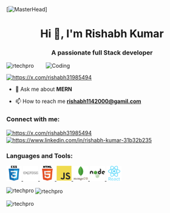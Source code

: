 [![MasterHead](https://www.canva.com/design/DAGS4_k4N48/rIHYgj9p9y40khrDgxJ-Dg/edit?utm_content=DAGS4_k4N48&utm_campaign=designshare&utm_medium=link2&utm_source=sharebutton)]
<h1 align="center">Hi 👋, I'm Rishabh Kumar</h1>
<h3 align="center">A passionate full Stack developer</h3>
<img align="right" alt="Coding" width="400" src="https://www.freepik.com/free-photos-vectors/cartoon-programmer">

<p align="left"> <img src="https://komarev.com/ghpvc/?username=rtechpro&label=Profile%20views&color=0e75b6&style=flat" alt="rtechpro" /> </p>

<p align="left"> <a href="https://twitter.com/https://x.com/rishabh31985494" target="blank"><img src="https://img.shields.io/twitter/follow/https://x.com/rishabh31985494?logo=twitter&style=for-the-badge" alt="https://x.com/rishabh31985494" /></a> </p>

- 💬 Ask me about **MERN**

- 📫 How to reach me **rishabh1142000@gamil.com**

<h3 align="left">Connect with me:</h3>
<p align="left">
<a href="https://twitter.com/https://x.com/rishabh31985494" target="blank"><img align="center" src="https://raw.githubusercontent.com/rahuldkjain/github-profile-readme-generator/master/src/images/icons/Social/twitter.svg" alt="https://x.com/rishabh31985494" height="30" width="40" /></a>
<a href="https://linkedin.com/in/https://www.linkedin.com/in/rishabh-kumar-31b32b235" target="blank"><img align="center" src="https://raw.githubusercontent.com/rahuldkjain/github-profile-readme-generator/master/src/images/icons/Social/linked-in-alt.svg" alt="https://www.linkedin.com/in/rishabh-kumar-31b32b235" height="30" width="40" /></a>
</p>

<h3 align="left">Languages and Tools:</h3>
<p align="left"> <a href="https://www.w3schools.com/css/" target="_blank" rel="noreferrer"> <img src="https://raw.githubusercontent.com/devicons/devicon/master/icons/css3/css3-original-wordmark.svg" alt="css3" width="40" height="40"/> </a> <a href="https://expressjs.com" target="_blank" rel="noreferrer"> <img src="https://raw.githubusercontent.com/devicons/devicon/master/icons/express/express-original-wordmark.svg" alt="express" width="40" height="40"/> </a> <a href="https://www.w3.org/html/" target="_blank" rel="noreferrer"> <img src="https://raw.githubusercontent.com/devicons/devicon/master/icons/html5/html5-original-wordmark.svg" alt="html5" width="40" height="40"/> </a> <a href="https://developer.mozilla.org/en-US/docs/Web/JavaScript" target="_blank" rel="noreferrer"> <img src="https://raw.githubusercontent.com/devicons/devicon/master/icons/javascript/javascript-original.svg" alt="javascript" width="40" height="40"/> </a> <a href="https://www.mongodb.com/" target="_blank" rel="noreferrer"> <img src="https://raw.githubusercontent.com/devicons/devicon/master/icons/mongodb/mongodb-original-wordmark.svg" alt="mongodb" width="40" height="40"/> </a> <a href="https://nodejs.org" target="_blank" rel="noreferrer"> <img src="https://raw.githubusercontent.com/devicons/devicon/master/icons/nodejs/nodejs-original-wordmark.svg" alt="nodejs" width="40" height="40"/> </a> <a href="https://reactjs.org/" target="_blank" rel="noreferrer"> <img src="https://raw.githubusercontent.com/devicons/devicon/master/icons/react/react-original-wordmark.svg" alt="react" width="40" height="40"/> </a> </p>

<p><img align="left" src="https://github-readme-stats.vercel.app/api/top-langs?username=rtechpro&show_icons=true&locale=en&layout=compact" alt="rtechpro" /></p>

<p>&nbsp;<img align="center" src="https://github-readme-stats.vercel.app/api?username=rtechpro&show_icons=true&locale=en" alt="rtechpro" /></p>

<p><img align="center" src="https://github-readme-streak-stats.herokuapp.com/?user=rtechpro&" alt="rtechpro" /></p>
